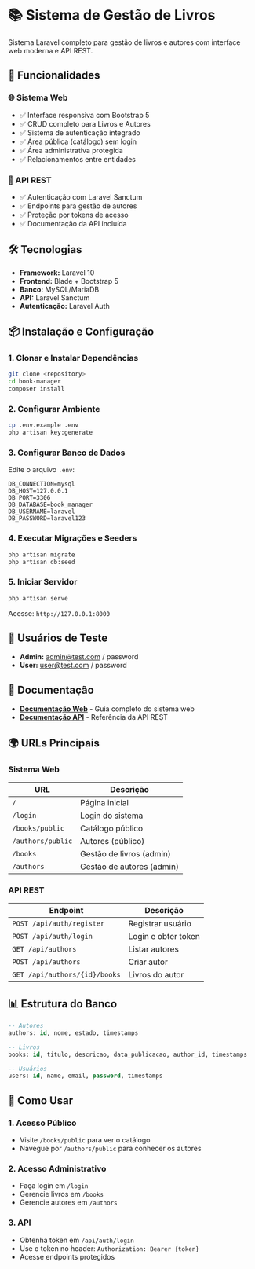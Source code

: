 # 📚 Sistema de Gestão de Livros

Sistema Laravel completo para gestão de livros e autores com interface web moderna e API REST.

## 🚀 Funcionalidades

### 🌐 Sistema Web

- ✅ Interface responsiva com Bootstrap 5
- ✅ CRUD completo para Livros e Autores
- ✅ Sistema de autenticação integrado
- ✅ Área pública (catálogo) sem login
- ✅ Área administrativa protegida
- ✅ Relacionamentos entre entidades

### 🔌 API REST

- ✅ Autenticação com Laravel Sanctum
- ✅ Endpoints para gestão de autores
- ✅ Proteção por tokens de acesso
- ✅ Documentação da API incluída

## 🛠️ Tecnologias

- **Framework:** Laravel 10
- **Frontend:** Blade + Bootstrap 5
- **Banco:** MySQL/MariaDB
- **API:** Laravel Sanctum
- **Autenticação:** Laravel Auth

## 📦 Instalação e Configuração

### 1. Clonar e Instalar Dependências

```bash
git clone <repository>
cd book-manager
composer install
```

### 2. Configurar Ambiente

```bash
cp .env.example .env
php artisan key:generate
```

### 3. Configurar Banco de Dados

Edite o arquivo `.env`:

```env
DB_CONNECTION=mysql
DB_HOST=127.0.0.1
DB_PORT=3306
DB_DATABASE=book_manager
DB_USERNAME=laravel
DB_PASSWORD=laravel123
```

### 4. Executar Migrações e Seeders

```bash
php artisan migrate
php artisan db:seed
```

### 5. Iniciar Servidor

```bash
php artisan serve
```

Acesse: `http://127.0.0.1:8000`

## 👤 Usuários de Teste

- **Admin:** admin@test.com / password
- **User:** user@test.com / password

## 📖 Documentação

- **[Documentação Web](WEB_DOCUMENTATION.md)** - Guia completo do sistema web
- **[Documentação API](API_DOCUMENTATION.md)** - Referência da API REST

## 🌍 URLs Principais

### Sistema Web

| URL               | Descrição                 |
| ----------------- | ------------------------- |
| `/`               | Página inicial            |
| `/login`          | Login do sistema          |
| `/books/public`   | Catálogo público          |
| `/authors/public` | Autores (público)         |
| `/books`          | Gestão de livros (admin)  |
| `/authors`        | Gestão de autores (admin) |

### API REST

| Endpoint                      | Descrição           |
| ----------------------------- | ------------------- |
| `POST /api/auth/register`     | Registrar usuário   |
| `POST /api/auth/login`        | Login e obter token |
| `GET /api/authors`            | Listar autores      |
| `POST /api/authors`           | Criar autor         |
| `GET /api/authors/{id}/books` | Livros do autor     |

## 📊 Estrutura do Banco

```sql
-- Autores
authors: id, nome, estado, timestamps

-- Livros
books: id, titulo, descricao, data_publicacao, author_id, timestamps

-- Usuários
users: id, name, email, password, timestamps
```

## 🎯 Como Usar

### 1. Acesso Público

- Visite `/books/public` para ver o catálogo
- Navegue por `/authors/public` para conhecer os autores

### 2. Acesso Administrativo

- Faça login em `/login`
- Gerencie livros em `/books`
- Gerencie autores em `/authors`

### 3. API

- Obtenha token em `/api/auth/login`
- Use o token no header: `Authorization: Bearer {token}`
- Acesse endpoints protegidos
